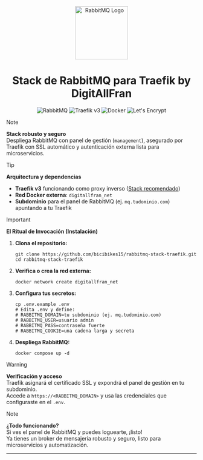<div align="center">
  <img src="https://upload.wikimedia.org/wikipedia/commons/7/71/RabbitMQ_logo.svg" alt="RabbitMQ Logo" width="140"/>
  <h1 align="center">Stack de RabbitMQ para Traefik by DigitAllFran</h1>
  <p>
    <img src="https://img.shields.io/badge/RabbitMQ-3.x-orange?style=for-the-badge&logo=rabbitmq&logoColor=white" alt="RabbitMQ"/>
    <img src="https://img.shields.io/badge/Traefik-v3-blueviolet?style=for-the-badge&logo=traefikproxy&logoColor=white" alt="Traefik v3"/>
    <img src="https://img.shields.io/badge/Docker-2496ED?style=for-the-badge&logo=docker&logoColor=white" alt="Docker"/>
    <img src="https://img.shields.io/badge/Let's%20Encrypt-003A70?style=for-the-badge&logo=letsencrypt&logoColor=yellow" alt="Let's Encrypt"/>
  </p>
</div>

> [!NOTE]
> **Stack robusto y seguro**  
> Despliega RabbitMQ con panel de gestión (`management`), asegurado por Traefik con SSL automático y autenticación externa lista para microservicios.

> [!TIP]
> **Arquitectura y dependencias**  
> - **Traefik v3** funcionando como proxy inverso ([Stack recomendado](https://github.com/bicibikes15/Traefik))
> - **Red Docker externa**: `digitallfran_net`
> - **Subdominio** para el panel de RabbitMQ (ej. `mq.tudominio.com`) apuntando a tu Traefik

> [!IMPORTANT]
> **El Ritual de Invocación (Instalación)**
> 1. **Clona el repositorio:**
>    ```
>    git clone https://github.com/bicibikes15/rabbitmq-stack-traefik.git
>    cd rabbitmq-stack-traefik
>    ```
> 2. **Verifica o crea la red externa:**
>    ```
>    docker network create digitallfran_net
>    ```
> 3. **Configura tus secretos:**
>    ```
>    cp .env.example .env
>    # Edita .env y define:
>    # RABBITMQ_DOMAIN=tu subdominio (ej. mq.tudominio.com)
>    # RABBITMQ_USER=usuario admin
>    # RABBITMQ_PASS=contraseña fuerte
>    # RABBITMQ_COOKIE=una cadena larga y secreta
>    ```
> 4. **Despliega RabbitMQ:**
>    ```
>    docker compose up -d
>    ```

> [!WARNING]
> **Verificación y acceso**  
> Traefik asignará el certificado SSL y expondrá el panel de gestión en tu subdominio.  
> Accede a `https://<RABBITMQ_DOMAIN>` y usa las credenciales que configuraste en el `.env`.

> [!NOTE]
> **¿Todo funcionando?**  
> Si ves el panel de RabbitMQ y puedes loguearte, ¡listo!  
> Ya tienes un broker de mensajería robusto y seguro, listo para microservicios y automatización.

****
